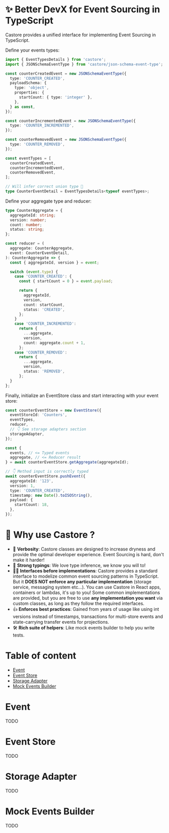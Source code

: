 # ✨ Better DevX for Event Sourcing in TypeScript

Castore provides a unified interface for implementing Event Sourcing in TypeScript.

Define your events types:

```typescript
import { EventTypesDetails } from 'castore';
import { JSONSchemaEventType } from 'castore/json-schema-event-type';

const counterCreatedEvent = new JSONSchemaEventType({
  type: 'COUNTER_CREATED',
  payloadSchema: {
    type: 'object',
    properties: {
      startCount: { type: 'integer' },
    },
  } as const,
});

const counterIncrementedEvent = new JSONSchemaEventType({
  type: 'COUNTER_INCREMENTED',
});

const counterRemovedEvent = new JSONSchemaEventType({
  type: 'COUNTER_REMOVED',
});

const eventTypes = [
  counterCreatedEvent,
  counterIncrementedEvent,
  counterRemovedEvent,
];

// Will infer correct union type 🙌
type CounterEventDetail = EventTypesDetails<typeof eventTypes>;
```

Define your aggregate type and reducer:

```typescript
type CounterAggregate = {
  aggregateId: string;
  version: number;
  count: number;
  status: string;
};

const reducer = (
  aggregate: CounterAggregate,
  event: CounterEventDetail,
): CounterAggregate => {
  const { aggregateId, version } = event;

  switch (event.type) {
    case 'COUNTER_CREATED': {
      const { startCount = 0 } = event.payload;

      return {
        aggregateId,
        version,
        count: startCount,
        status: 'CREATED',
      };
    }
    case 'COUNTER_INCREMENTED':
      return {
        ...aggregate,
        version,
        count: aggregate.count + 1,
      };
    case 'COUNTER_REMOVED':
      return {
        ...aggregate,
        version,
        status: 'REMOVED',
      };
  }
};
```

Finally, initialize an EventStore class and start interacting with your event store:

```typescript
const counterEventStore = new EventStore({
  eventStoreId: 'Counters',
  eventTypes,
  reducer,
  // 👇 See storage adapters section
  storageAdapter,
});

const {
  events, // <= Typed events
  aggregate, // <= Reducer result
} = await counterEventStore.getAggregate(aggregateId);

// 👇 Method input is correctly typed
await counterEventStore.pushEvent({
  aggregateId: '123',
  version: 1,
  type: 'COUNTER_CREATED',
  timestamp: new Date().toISOString(),
  payload: {
    startCount: 18,
  },
});
```

# 🤔 Why use Castore ?

- 💬 **Verbosity**: Castore classes are designed to increase dryness and provide the optimal developer experience. Event Sourcing is hard, don't make it harder!
- 📝 **Strong typings**: We love type inference, we know you will to!
- 🏄‍♂️ **Interfaces before implementations**: Castore provides a standard interface to modelize common event sourcing patterns in TypeScript. But it **DOES NOT enforce any particular implementation** (storage service, messaging system etc...). You can use Castore in React apps, containers or lambdas, it's up to you! Some common implementations are provided, but you are free to use **any implementation you want** via custom classes, as long as they follow the required interfaces.
- 👍 **Enforces best practices**: Gained from years of usage like using int versions instead of timestamps, transactions for multi-store events and state-carrying transfer events for projections.
- 🛠 **Rich suite of helpers**: Like mock events builder to help you write tests.

# Table of content

- [Event](#event)
- [Event Store](#event-store)
- [Storage Adapter](#storage-adapter)
- [Mock Events Builder](#mock-events-builder)

# Event

TODO

# Event Store

TODO

# Storage Adapter

TODO

# Mock Events Builder

TODO